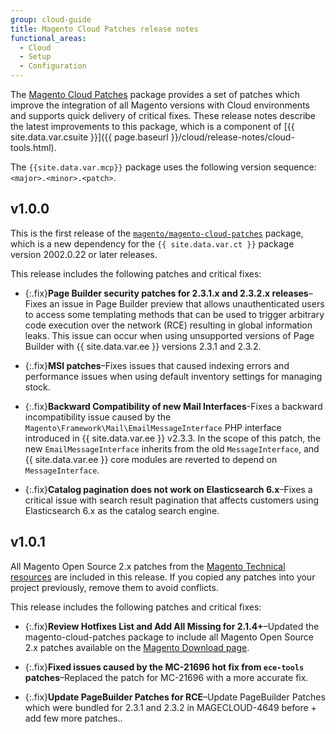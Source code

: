 ```yaml
---
group: cloud-guide
title: Magento Cloud Patches release notes
functional_areas:
  - Cloud
  - Setup
  - Configuration
---
```


The [Magento Cloud Patches](https://github.com/magento/magento-cloud-patches) package provides a set of patches which improve the integration of all Magento versions with Cloud environments and supports quick delivery of critical fixes. These release notes describe the latest improvements to this package, which is a component of [{{ site.data.var.csuite }}]({{ page.baseurl }}/cloud/release-notes/cloud-tools.html).

The `{{site.data.var.mcp}}` package uses the following version sequence: `<major>.<minor>.<patch>`.

## v1.0.0

This is the first release of the [`magento/magento-cloud-patches`](https://github.com/magento/magento-cloud-patches) package, which is a new dependency for the `{{ site.data.var.ct }}` package version 2002.0.22 or later releases.

<!--To do: Add a release note about changes to the patching process, and link from these release notes-->

This release includes the following patches and critical fixes:

-  {:.fix}<!--MAGECLOUD-4649-->**Page Builder security patches for 2.3.1.x and 2.3.2.x releases**–Fixes an issue in Page Builder preview that allows unauthenticated users to access some templating methods that can be used to trigger arbitrary code execution over the network (RCE) resulting in global information leaks. This issue can occur when using unsupported versions of Page Builder with {{ site.data.var.ee }} versions 2.3.1 and 2.3.2.

-  {:.fix}<!--MAGECLOUD-4428-->**MSI patches**–Fixes issues that caused indexing errors and performance issues when using default inventory settings for managing stock.

-  {:.fix}<!--MAGECLOUD-4422-->**Backward Compatibility of new Mail Interfaces**-Fixes a backward incompatibility issue caused by the `Magento\Framework\Mail\EmailMessageInterface` PHP interface introduced in {{ site.data.var.ee }} v2.3.3. In the scope of this patch, the new `EmailMessageInterface` inherits from the old `MessageInterface`, and {{ site.data.var.ee }} core modules are reverted to depend on `MessageInterface`.

-  {:.fix}<!--MAGECLOUD-4448-->**Catalog pagination does not work on Elasticsearch 6.x**–Fixes a critical issue with search result pagination that affects customers using Elasticsearch 6.x as the catalog search engine.

## v1.0.1

All Magento Open Source 2.x patches from the [Magento Technical resources](https://magento.com/tech-resources/download) are included in this release. If you copied any patches into your project previously, remove them to avoid conflicts.

This release includes the following patches and critical fixes:

-  {:.fix}<!--MAGECLOUD-4606-->**Review Hotfixes List and Add All Missing for 2.1.4+**–Updated the magento-cloud-patches package to include all Magento Open Source 2.x patches available on the [Magento Download page](https://magento.com/tech-resources/download).

-  {:.fix}<!--MAGECLOUD-4847-->**Fixed issues caused by the MC-21696 hot fix from `ece-tools` patches**–Replaced the patch for MC-21696 with a more accurate fix.

-  {:.fix}<!--MAGECLOUD-4884-->**Update PageBuilder Patches for RCE**–Update PageBuilder Patches which were bundled for 2.3.1 and 2.3.2 in MAGECLOUD-4649 before + add few more patches..
